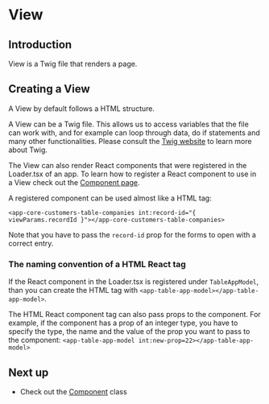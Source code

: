 # View

## Introduction

View is a Twig file that renders a page.

## Creating a View

A View by default follows a HTML structure.

A View can be a Twig file. This allows us to access variables that the file can work with, and for example can loop through data, do if statements and many other functionalities. Please consult the [Twig website](https://twig.symfony.com/doc/) to learn more about Twig.

The View can also render React components that were registered in the Loader.tsx of an app.
To learn how to register a React component to use in a View check out the [Component page](./component).

A registered component can be used almost like a HTML tag:

`<app-core-customers-table-companies int:record-id="{ viewParams.recordId }"></app-core-customers-table-companies>`

Note that you have to pass the `record-id` prop for the forms to open with a correct entry.

### The naming convention of a HTML React tag

If the React component in the Loader.tsx is registered under `TableAppModel`, than you can create the HTML tag with `<app-table-app-model></app-table-app-model>`.

The HTML React component tag can also pass props to the component. For example, if the component has a prop of an integer type, you have to specify the type, the name and the value of the prop you want to pass to the component: `<app-table-app-model int:new-prop=22></app-table-app-model>`

## Next up

- Check out the [Component](./component) class
